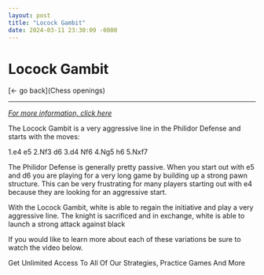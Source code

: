 ```yaml
---
layout: post
title: "Locock Gambit"
date: 2024-03-11 23:30:09 -0000
---
```

Locock Gambit
==============

[<- go back](Chess openings)
***
*[For more information, click here](https://www.thechesswebsite.com/locock-gambit/)*



The Locock Gambit is a very aggressive line in the Philidor Defense and starts with the moves:

1.e4 e5
2.Nf3 d6
3.d4 Nf6
4.Ng5 h6
5.Nxf7

The Philidor Defense is generally pretty passive. When you start out with e5 and d6 you are playing for a very long game by building up a strong pawn structure. This can be very frustrating for many players starting out with e4 because they are looking for an aggressive start.

With the Locock Gambit, white is able to regain the initiative and play a very aggressive line. The knight is sacrificed and in exchange, white is able to launch a strong attack against black

If you would like to learn more about each of these variations be sure to watch the video below.






Get Unlimited Access To All Of Our Strategies, Practice Games And More

